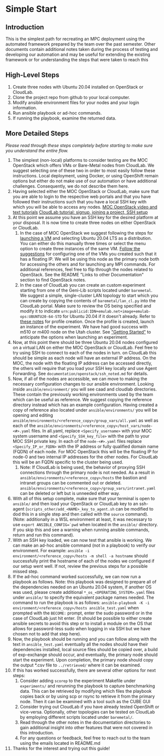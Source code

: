 # Simple Start

## Introduction

This is the simplest path for recreating an MPC deployment using the automated framework prepared by the team over the past semester. Other documents contain additional notes taken during the process of testing and developing our automation and may be useful for extending the existing framework or for understanding the steps that were taken to reach this 

## High-Level Steps

1. Create three nodes with Ubuntu 20.04 installed on OpenStack or CloudLab.
2. Clone the project repo from github to your local computer.
3. Modify ansible environment files for your nodes and your login information.
4. Run ansible playbook or ad-hoc commands.
5. If running the playbook, examine the returned data.

## More Detailed Steps

*Please read through these steps completely before starting to make sure you understand the entire flow.*

1. The simplest (non-local) platforms to consider testing are the MOC OpenStack which offers VMs or Bare-Metal nodes from CloudLab. We suggest selecting one of these two in order to most easily follow these instructions. Local deployment, using Docker, or using OpenShift remain options but either do not make use of our automation or have additional challenges. Consequently, we do not describe them here.
1. Having selected either the MOC OpenStack or CloudLab, make sure that you are able to login to the respective web portals and that you have followed their instructions such that you have a local SSH key with which you will be able to access any nodes. [MOC OpenStack video and text tutorials](https://docs.massopen.cloud/en/latest/how-tos/Getting-started.html) [CloudLab tutorial: signup, joining a project, SSH setup](https://docs.cloudlab.us/)
1. At this point we assume you have an SSH key for the desired platform at your disposal. It is now time to create three nodes on either OpenStack or CloudLab.
    1. In the case of MOC OpenStack we suggest following the steps for [launching a VM](https://docs.massopen.cloud/en/latest/openstack/Launch-a-VM.html) and selecting Ubuntu 20.04 LTS as a distribution. You can either do this manually three times or select the menu option to create three instances of the same VM. [Follow the suggestions](https://docs.massopen.cloud/en/latest/openstack/Assign-a-Floating-IP.html) for configuring one of the VMs you created such that it has a floating IP. We will be using this node as the primary node both for accessing the others and for launching any MPI commands. For additional references, feel free to flip through the nodes related to OpenStack. See the README "Links to other Documentation" section to find OpenStack notes.
    1. In the case of CloudLab you can create an custom experiment starting from one of the Geni-Lib scripts located under `baremetal`. We suggest a simple, single-cluster LAN topology to start which you can create by copying the contents of `baremetal/lan_cl.py` into the CloudLab portal. Make sure to review the OS being specified and modify it to indicate `urn:publicid:IDN+emulab.net+image+emulab-ops:UBUNTU20-64-STD` for Ubuntu 20.04 if it doesn't already. Refer to [these notes](https://docs.cloudlab.us/creating-profiles.html) for profile creation. Once the profile is created, launch an instance of the experiment. We have had good success with m510 or m400 node on the Utah cluster. See ["Getting Started"](https://docs.cloudlab.us/getting-started.html) to anticipate the options when launching an experiment.
1. Now, at this point there should be three Ubuntu 20.04 nodes configured on a virtual LAN on either the MOC OpenStack or CloudLab. Feel free to try using SSH to connect to each of the nodes in turn. on CloudLab this should be simple as each node will have an external IP address. On the MOC, the node with the floating IP address can be accessed directly, the others will require that you load your SSH key locally and use Agent Forwarding. See `documentation/openstack/ssh_noted.md` for details.
1. Now, if all of the nodes are accessible, we can move to making the necessary configuration changes to our ansible environment. Looking inside `ansible/environment/` you will see caad and cloudlab directories. These contain the previously working environments used by the team which can be useful as reference. We suggest copying the reference directory instead which has an example configuration. Having created a copy of reference also located under `ansible/environments/` you will be opening and editing `ansible/environments/<reference_copy>/group_vars/all.yaml` as well as each of the `ansible/environments/<reference_copy>/host_vars/node-<#>.yaml` files. In all.yaml, replace `<Specify_username>` with your MOC system username and `<Specify_SSH_key_file>` with the path to your MOC SSH private key. In each of the `node-<#>.yaml` files replace `<Specify_IP_or_FQDN>` with the IP address or fully qualified domain name (FQDN) of each node. For MOC OpenStack this will be the floating IP for node-0 and two internal IP addresses for the other nodes. For CloudLab this will be an FQDN specific to the cluster being used.
    1. Note: If CloudLab is being used, the behavior of proxying SSH connections through the primary node is not needed. As a result in `ansible/environments/<reference_copy>/hosts` the bastion and intranet groups can be commented out or deleted. `ansible/environments/<reference_copy>/group_vars/intranet.yaml` can be deleted or left but is unneeded either way.
1. With all of this setup complete, make sure that your terminal is open to `ansible/` and then load your OpenStack or CloudLab key to an ssh-agent (`scripts_other/add_<NAME>_key_to_agent.sh` can be modified to dod this in a single step and then called with the `source` command). (Note: additionally in a WSL environment at least, it was necessary to use ``export ANSIBLE_CONFIG=`pwd`` when located in the `ansible/` directory. If you skip this and see a warning when running ansible commands, return and run this command).
1. With an SSH key loaded, we can now test that ansible is working. We can make an ad-hoc ansible command (not in a playbook) to verify our environment. For example: `ansible -i environment/<reference_copy>/hosts -m shell -a hostname` should successfully print the hostname of each of the nodes we configured if our setup went well. If not, review the previous steps for a possible missed step.
1. If the ad-hoc command worked successfully, we can now run a playbook as follows. Note: this playbook was designed to prepare all of the dependencies needed on an Ubuntu 20.04 system, if another OS was used, please create additional `*_os_<OPERATING_SYSTEM>.yaml` files under `ansible/` to specify the equivalent package names needed. The command to run the playbook is as follows: `ansible-playbook -K -i environment/<reference_copy>/hosts ansible_test.yaml` when prompted with the `BECOME:` prompt, enter the sudo password or in the case of CloudLab just hit enter. (It should be possible to either create ansible secrets to avoid this step or to install a module on the OS that allows for password-less sudo when logging in via SSH but we have chosen not to add that step here).
1. Now, the playbook should be running and you can follow along with the text in `ansible_test.yaml` eventually all the nodes should have their dependencies installed, local source files should be copied over, a build of exp-exchange should occur, and eventually, the primary node should start the experiment. Upon completion, the primary node should copy the output *.csv file to `../retrieved/` where it can be examined.
1. If this has worked successfully, there are several other options for next steps:
    1. Consider adding `scorep` to the experiment Makefile under `experiments/` and rerunning the playbook to capture benchmarking data. This can be retrieved by modifying which files the playbook copies back or by using scp or rsync to retrieve it from the primary node. Then it can be examined with a tool such as the CUBE GUI
    1. Consider trying out CloudLab if you have already tested OpenShift or vice-versa. Optionally, other topologies can be tested on CloudLab by employing different scripts located under `baremetal/`.
    1. Read through the other notes in the documentation directories to gain additional insight into other features that were not covered in this introduction.
    1. For any questions or feedback, feel free to reach out to the team using the emails located in README.md
1. Thanks for the interest and trying out this guide!